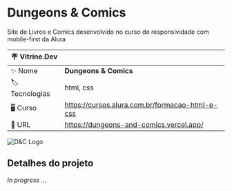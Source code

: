# Dungeons & Comics

Site de Livros e Comics desenvolvido no curso de responsividade com mobile-first da Alura

| :placard: Vitrine.Dev |     |
| -------------  | --- |
| :sparkles: Nome        | **Dungeons & Comics**
| :label: Tecnologias | html, css 
|  🖥  Curso     | https://cursos.alura.com.br/formacao-html-e-css
| :rocket: URL         | https://dungeons-and-comics.vercel.app/

![D&C Logo](https://user-images.githubusercontent.com/101435037/204337677-d3f6cba8-9765-420f-aef0-a38b88de05f4.png#vitrinedev)

## Detalhes do projeto

*In progress ...*

